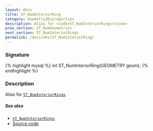 ```yaml
---
layout: docs
title: ST_NumInteriorRing
category: Geometry2D/properties
description: Alias for <code>ST_NumInteriorRings</code>
prev_section: ST_NumGeometries
next_section: ST_NumInteriorRings
permalink: /docs/dev/ST_NumInteriorRing/
---
```


### Signature

{% highlight mysql %}
int ST_NumInteriorRing(GEOMETRY geom);
{% endhighlight %}

### Description

Alias for [`ST_NumInteriorRings`](../ST_NumInteriorRings).

##### See also

* [`ST_NumInteriorRings`](../ST_NumInteriorRings)
* <a href="https://github.com/irstv/H2GIS/blob/master/h2spatial/src/main/java/org/h2gis/h2spatial/internal/function/spatial/properties/ST_NumInteriorRing.java" target="_blank">Source code</a>
